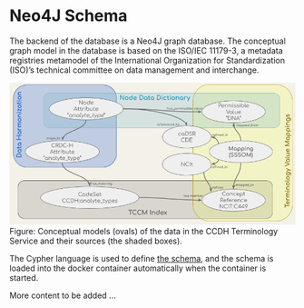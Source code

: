 # Neo4J Schema

The backend of the database is a Neo4J graph database. The conceptual graph model in the database is based on the 
ISO/IEC 11179-3, a metadata registries metamodel of the International Organization 
for Standardization (ISO)’s technical committee on data management and interchange.

![value-mapping-graph-model](./images/value-mappings-graph-model.png)
Figure: Conceptual models (ovals) of the data in the CCDH Terminology Service and their sources (the shaded boxes).

The Cypher language is used to define [the schema](../docker/neo4j/cyphers), and the schema is loaded into the docker container automatically when
the container is started. 

More content to be added ...